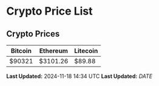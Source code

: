 # Crypto Price List

## Crypto Prices
| Bitcoin | Ethereum | Litecoin |
| ------- | -------- | -------- |
| $90321 | $3101.26 | $89.88 |
**Last Updated:** 2024-11-18 14:34 UTC
**Last Updated:** $DATE$
